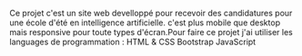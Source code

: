 Ce projet c'est un site web develloppé pour recevoir des candidatures pour une école d'été en intelligence artificielle. c'est plus mobile que desktop mais responsive pour toute types d'écran.Pour faire ce projet j'ai utiliser les languages de programmation :
HTML & CSS 
Bootstrap
JavaScript
